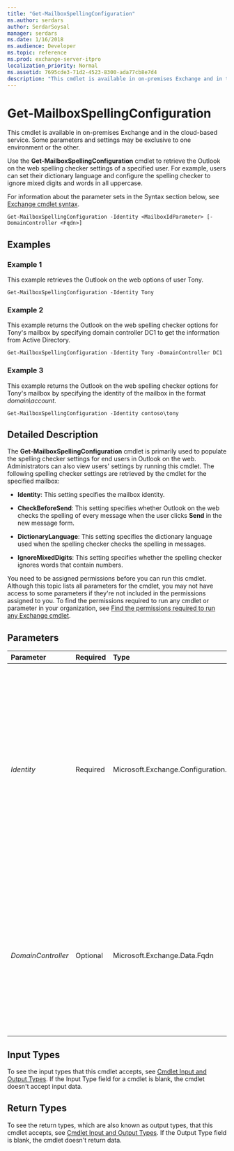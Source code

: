 ```yaml
---
title: "Get-MailboxSpellingConfiguration"
ms.author: serdars
author: SerdarSoysal
manager: serdars
ms.date: 1/16/2018
ms.audience: Developer
ms.topic: reference
ms.prod: exchange-server-itpro
localization_priority: Normal
ms.assetid: 7695cde3-71d2-4523-8300-ada77cb8e7d4
description: "This cmdlet is available in on-premises Exchange and in the cloud-based service. Some parameters and settings may be exclusive to one environment or the other."
---
```


# Get-MailboxSpellingConfiguration

This cmdlet is available in on-premises Exchange and in the cloud-based service. Some parameters and settings may be exclusive to one environment or the other. 
  
Use the **Get-MailboxSpellingConfiguration** cmdlet to retrieve the Outlook on the web spelling checker settings of a specified user. For example, users can set their dictionary language and configure the spelling checker to ignore mixed digits and words in all uppercase.
  
For information about the parameter sets in the Syntax section below, see [Exchange cmdlet syntax](https://technet.microsoft.com/library/bb123552.aspx). 
  
```
Get-MailboxSpellingConfiguration -Identity <MailboxIdParameter> [-DomainController <Fqdn>]

```

## Examples
<a name="Examples"> </a>

### Example 1

This example retrieves the Outlook on the web options of user Tony.
  
```
Get-MailboxSpellingConfiguration -Identity Tony
```

### Example 2

This example returns the Outlook on the web spelling checker options for Tony's mailbox by specifying domain controller DC1 to get the information from Active Directory.
  
```
Get-MailboxSpellingConfiguration -Identity Tony -DomainController DC1
```

### Example 3

This example returns the Outlook on the web spelling checker options for Tony's mailbox by specifying the identity of the mailbox in the format _domain\account_.
  
```
Get-MailboxSpellingConfiguration -Identity contoso\tony
```

## Detailed Description
<a name="DetailedDescription"> </a>

The **Get-MailboxSpellingConfiguration** cmdlet is primarily used to populate the spelling checker settings for end users in Outlook on the web. Administrators can also view users' settings by running this cmdlet. The following spelling checker settings are retrieved by the cmdlet for the specified mailbox:
  
- **Identity**: This setting specifies the mailbox identity.
    
- **CheckBeforeSend**: This setting specifies whether Outlook on the web checks the spelling of every message when the user clicks **Send** in the new message form.
    
- **DictionaryLanguage**: This setting specifies the dictionary language used when the spelling checker checks the spelling in messages.
    
- **IgnoreMixedDigits**: This setting specifies whether the spelling checker ignores words that contain numbers.
    
You need to be assigned permissions before you can run this cmdlet. Although this topic lists all parameters for the cmdlet, you may not have access to some parameters if they're not included in the permissions assigned to you. To find the permissions required to run any cmdlet or parameter in your organization, see [Find the permissions required to run any Exchange cmdlet](https://technet.microsoft.com/library/mt432940.aspx).
  
## Parameters
<a name="DetailedDescription"> </a>

|**Parameter**|**Required**|**Type**|**Description**|
|:-----|:-----|:-----|:-----|
| _Identity_ <br/> |Required  <br/> |Microsoft.Exchange.Configuration.Tasks.MailboxIdParameter  <br/> | The _Identity_ parameter specifies the mailbox that you want to view. You can use any value that uniquely identifies the mailbox. <br/>  For example: <br/>  Name <br/>  Display name <br/>  Alias <br/>  Distinguished name (DN) <br/>  Canonical DN <br/> _\<domain name\>_\ _\<account name\>_ <br/>  Email address <br/>  GUID <br/> **LegacyExchangeDN** <br/> **SamAccountName** <br/>  User ID or user principal name (UPN) <br/> |
| _DomainController_ <br/> |Optional  <br/> |Microsoft.Exchange.Data.Fqdn  <br/> |This parameter is available only in on-premises Exchange.  <br/> The _DomainController_ parameter specifies the domain controller that's used by this cmdlet to read data from or write data to Active Directory. You identify the domain controller by its fully qualified domain name (FQDN). For example, `dc01.contoso.com`.  <br/> |
   
## Input Types
<a name="InputTypes"> </a>

To see the input types that this cmdlet accepts, see [Cmdlet Input and Output Types](http://go.microsoft.com/fwlink/p/?linkId=616387). If the Input Type field for a cmdlet is blank, the cmdlet doesn't accept input data. 
  
## Return Types
<a name="ReturnTypes"> </a>

To see the return types, which are also known as output types, that this cmdlet accepts, see [Cmdlet Input and Output Types](http://go.microsoft.com/fwlink/p/?linkId=616387). If the Output Type field is blank, the cmdlet doesn't return data. 
  

